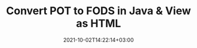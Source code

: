 ---
############################# Static ############################
layout: "autogen"
date: 2021-10-02T14:22:14+03:00
draft: false
path: "total/java/conversion/pot-to-fods/"

############################# Head ############################
head_title: "Convert POT to FODS in Java - Sample Java Code"
head_description: "Java document conversion library to convert POT to FODS and 100+ other file formats in Java & J2SE applications. View the Converted FODS document as HTML viewer."

############################# Header ############################
title: "Convert POT to FODS in Java & View as HTML"
description: "Programmatically convert POT to FODS in Java & J2SE platforms using flexible document manipulation options to customize the resultant document. Convert the complete document or some specific pages based on page numbers or selective page ranges using Java document conversion library."

############################# SubMenu ############################
submenu:
    enable: false

############################# Content ############################
content:
    enable: true
    block:
    - title_left: "POT to FODS Conversion in Java"
      content_left: |
          Perform POT to FODS file conversion in three simple steps using Java. View the converted document as HTML without any external software dependency.

          -   Create a new instance of **Converter** class and load the POT file
          -   Set **ConvertOptions** for the FODS document type
          -   Call **Convert** method of **Converter** class instance for conversion to FODS
          -   Set options for HTML viewer
          -   Create **Viewer** object to view converted FODS as HTML
          
      title_right: "Convert Remotely Located Documents"
      content_right: |
          You require `GroupDocs.Conversion` & `GroupDocs.Viewer` namespaces to convert between a wide range of popular document types such as PDF, Microsoft Word, Excel, PowerPoint, Project, Outlook, HTML, diagrams and image file formats. Explore other [Java APIs for Office documents](https://products.conholdate.com/total/java/) as offered by Conholdate.Total.
          
          Get the respective assembly files from the [downloads](https://downloads.conholdate.com/total/java) or fetch the whole package from [Maven](https://repository.conholdate.com/webapp/#/artifacts/browse/tree/General/repo) to add 'Conholdate.Total` directly in your workspace.
          
      code: |
          ```cs {linenos=false}
          // Convert POT to FODS using GroupDocs.Conversion API
          // Load the source POT file to be converted
          Converter converter = new Converter("input.pot");

          // Get the convert options ready for the target FODS format
          ConvertOptions convertOptions = new FileType().fromExtension("fods").getConvertOptions();

          // Convert to FODS format
          converter.convert("output.fods", convertOptions);

          // Create Viewer object to view the converted FODS as HTML
          try (Viewer viewer = new Viewer("output.fods"))
          {
              // Set options for HTML viewer
              HtmlViewOptions viewOptions = HtmlViewOptions.forEmbeddedResources("output{0}.html");

              // View converted FODS as HTML
              viewer.view(viewOptions);
          }
          ```
    - title_left: "Convert Password Protected POT to FODS"
      content_left: |
          Accurately load and convert documents that are protected with a password within your Java based applications. The file format conversion API also supports rendering remote documents from different sources including S3, Blob, FTP, Stream, URL or a local disk.

          -   Create new instance of **Converter** class and pass source document path
          -   Instantiate the proper **ConvertOptions** class e.g. (**PdfConvertOptions**, **WordProcessingConvertOptions**, **SpreadsheetConvertOptions** etc.)
          -   Call **convert** method of **Converter** class instance and pass filename for the converted document
        
      title_right: "Source Document Information Extraction"
      content_right: |
          The documents information extraction feature not only allows getting the basic information about the source document file but it also supports extracting some valuable file-format specific information such as project start and end dates of a Microsoft Project file, any printing restrictions on a PDF document, list of folders enclosed in an Outlook data file etc. 

          Convert popular document file formats on different operating systems such as Windows, Linux or macOS while using development environments such as NetBeans, IntelliJ IDEA and Eclipse.
          
      code: |
          ```cs {linenos=false}
          // Load and convert password protected documents
          WordProcessingLoadOptions loadOptions = new WordProcessingLoadOptions();
          loadOptions.setPassword("12345");

          // Create an instance of Converter class and pass source document path and the load options delegate as a constructor parameters
          Converter converter = new Converter("input.pot", loadOptions);

          // Instantiate PdfConvertOptions class
          PdfConvertOptions options = new PdfConvertOptions();

          // Call convert method of Converter class instance and pass filename for the converted document and the instance of ConvertOptions from the previous step
          converter.convert("output.fods, options);
          ```
############################# About Formats ############################
about_formats:
    enable: false
############################# More Formats ############################
more_formats:
    enable: true
    auto: false
    other_out_formats: PDF DOCX DOT DOTX DOTM TXT RTF HTML MHTML XLS XLSX XLSM XLT XLTX XLTM DIF PPT PPTX PPS PPSX POT POTX POTM ODT OTT EMZ WMZ SVGZ TEX DCM WMF BMP PNG GIF JPEG TIFF
############################# Back to top ###############################
back_to_top:
  enable: true
---
